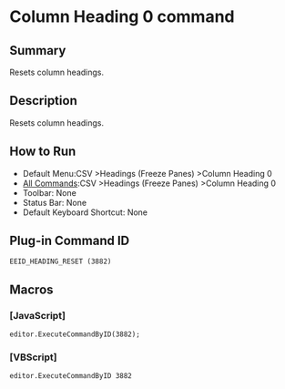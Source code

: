 # Column Heading 0 command

## Summary

Resets column headings.

## Description

Resets column headings.

## How to Run

- Default Menu:CSV \>Headings (Freeze Panes) \>Column Heading 0
- [All Commands](../tools/all_commands):CSV \>Headings (Freeze Panes) \>Column Heading 0
- Toolbar: None
- Status Bar: None
- Default Keyboard Shortcut: None

## Plug-in Command ID

```
EEID_HEADING_RESET (3882)```

## Macros

### \[JavaScript\]

```
editor.ExecuteCommandByID(3882);
```

### \[VBScript\]

```
editor.ExecuteCommandByID 3882
```
